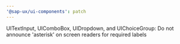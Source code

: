 ```yaml
---
'@sap-ux/ui-components': patch
---
```


UITextInput, UIComboBox, UIDropdown, and UIChoiceGroup: Do not announce 'asterisk' on screen readers for required labels
